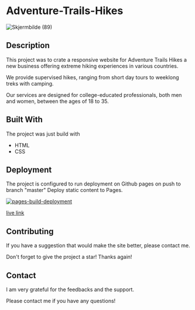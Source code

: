 # Adventure-Trails-Hikes
![Skjermbilde (89)](https://github.com/Allawi465/Adventure-Trails-Hikes/assets/91701833/0b124528-e1d9-4f35-88a8-28844e038182)

## Description

This project was to crate a responsive website for Adventure Trails Hikes a new business offering extreme hiking experiences in various countries. 

We provide supervised hikes, ranging from short day tours to weeklong treks with camping. 

Our services are designed for college-educated professionals, both men and women, between the ages of 18 to 35.

## Built With

The project was just build with

- HTML 
- CSS

## Deployment

The project is configured to run deployment on Github pages on push to branch "master" Deploy static content to Pages.

[![pages-build-deployment](https://github.com/Allawi465/Adventure-Trails-Hikes/actions/workflows/pages/pages-build-deployment/badge.svg?branch=main)](https://github.com/Allawi465/Adventure-Trails-Hikes/actions/workflows/pages/pages-build-deployment)

[live link](https://allawi465.github.io/Adventure-Trails-Hikes/)

## Contributing

If you have a suggestion that would make the site better, please contact me.

Don't forget to give the project a star! Thanks again!

## Contact

I am very grateful for the feedbacks and the support. 

Please contact me if you have any questions!
